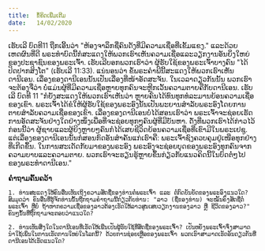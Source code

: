 ```yaml
---
title:  ຂໍ້ຄິດເພີ່ມເຕີມ
date:   14/02/2020
---
```


ເຮັບເລີ ບົດທີ11 ຖືກເອີ້ນວ່າ "ຫ້ອງຈາລຶກຊື່ຄົນດັງທີ່ມີຄວາມເຊື່ອທີ່ເຂັ້ມແຂງ." ແລະດ້ວຍເຫດຜົນທີ່ດີ ພຣະທຳບົດນີ້ກໍສະແດງໃຫ້ພວກເຮົາເຫັນຄວາມເຊື່ອແລະວຽກງານອັນຍິ່ງໃຫຍ່ຂອງປະຊາຊົນຂອງພຣະເຈົ້າ. ເຮັບເລີບອກພວກເຮົາວ່າ ຜູ້ຮັບໃຊ້ຂອງພຣະເຈົ້າບາງຄົນ "ໄດ້ປິດປາກສິງໂຕ" (ເຮັບເລີ 11:33). ແນ່ນອນວ່າ ຂໍ້ພຣະຄຳພີນີ້ສະແດງໃຫ້ພວກເຮົາເຫັນດານີເອນ. ເລື່ອງຂອງດານີເອນນັ້ນເປັນເລື່ອງທີ່ໜ້າອັດສະຈັນ. ໃນເວລາດຽວກັນນັ້ນ ພວກເຮົາຈະຕ້ອງຈື່ວ່າ ບໍ່ແມ່ນຜູ້ທີ່ມີຄວາມເຊື່ອຫຼາຍທຸກຄົນຈະຫຼີກເວັ້ນຄວາມຕາຍຄືກັບດານີເອນ. ເຮັບເລີ ບົດທີ 11 "ກໍຍັງສະແດງໃຫ້ພວກເຮົາເຫັນວ່າ ຫຼາຍຄົນໄດ້ທົນທຸກທໍລະມານຍ້ອນຄວາມເຊື່ອຂອງເຂົາ. ພຣະເຈົ້າໄດ້ຂໍໃຫ້ຜູ້ຮັບໃຊ້ຂອງພຣະອົງນັ້ນເປັນພະຍານສຳລັບພຣະອົງໂດຍການຕາຍສຳລັບຄວາມເຊື່ອຂອງເຂົາ. ເລື່ອງຂອງດານີເອນບໍ່ໄດ້ສອນເຮົາວ່າ ພຣະເຈົ້າຈະຊ່ອຍເຮັດການອັດສະຈັນຢ່າງໃດຢ່າງໜຶ່ງເພື່ອທີ່ຈະຊ່ອຍທຸກໆຄົນຜູ້ທີ່ມີບັນຫາ. ດັ່ງທີ່ພວກເຮົາໄດ້ກ່າວໄວ້ກ່ອນນີ້ວ່າ ຜູ້ຊາຍແລະຜູ້ຍິງຫຼາຍໆຄົນກໍໄດ້ເສຍຊີວິດຍ້ອນຄວາມເຊື່ອທີ່ເຂົາມີໃນພຣະເຢຊູ. ແຕ່ເລື່ອງຂອງດານີເອນນັ້ນກໍສອນກົດອັນສຳຄັນແກ່ເຮົາຄື: ພຣະເຈົ້າຊົງຄວບຄຸມຢູ່ເໜືອທຸກຢ່າງທີ່ເກີດຂຶ້ນ. ໃນການສະເດັດກັບມາຂອງພຣະອົງ ພຣະອົງຈະຊ່ອຍບຸດຂອງພຣະອົງທຸກຄົນຈາກຄວາມບາບແລະຄວາມຕາຍ. ພວກເຮົາຈະຮຽນຮູ້ຫຼາຍຂຶ້ນກ່ຽວກັບແນວຄິດນີ້ໃນບົດຕໍ່ໆໄປຂອງພຣະທຳດານີເອນ."

**ຄຳຖາມຄົ້ນຄວ້າ**

`1. ທ່ານສະແດງໃຫ້ຄົນອື່ນເຫັນເຖິງຄວາມສັດຊື່ຂອງທ່ານຕໍ່ພຣະເຈົ້າ ແລະ ຕໍ່ກົດບັນຍັດຂອງພຣະອົງແນວໃດ? ສົມມຸດວ່າ ຄົນອື່ນທີ່ຮູ້ຈັກທ່ານນັ້ນຖືກຖາມຄຳຖາມນີ້ກ່ຽວກັບທ່ານ: "ລາວ (ຊື່ຂອງທ່ານ) ຈະໝັ້ນຄົງສັດຊື່ຕໍ່ພຣະເຈົ້າ ຫຼືບໍ່ ຖ້າຫາກຄວາມເຊື່ອຂອງລາວຕ້ອງເຮັດໃຫ້ລາວສູນເສຍວຽກງານຂອງລາວ ຫຼື ຊີວິດຂອງລາວ?" ຄົນໆນັ້ນທີ່ຖືກຖາມຈະຕອບວ່າແນວໃດ?`

`2. ທ່ານເຫັນສິ່ງໃດໃນດານີເອນທີ່ເຮັດໃຫ້ເພີ່ນເປັນຜູ້ຮັບໃຊ້ທີ່ສັດຊື່ຂອງພຣະເຈົ້າ? ເປັນຫຍັງພຣະເຈົ້າຈຶ່ງສາມາດນຳໃຊ້ເພິ່ນໃນການເຮັດການໃຫຍ່ໃນໂລກນີ້? ດ້ວຍການຊ່ອຍເຫຼືອຂອງພຣະເຈົ້າ ພວກເຮົາສາມາດເຮັດອັນດຽວກັນທີ່ດານີເອນໄດ້ເຮັດແນວໃດ?`